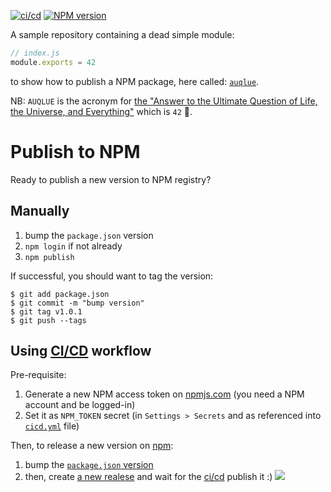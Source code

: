 [![ci/cd](https://github.com/abernier/auqlue/workflows/ci/cd/badge.svg)](https://github.com/abernier/auqlue/actions?query=workflow%3Aci%2Fcd)
[![NPM version](https://img.shields.io/npm/v/auqlue.svg?style=flat)](https://www.npmjs.com/package/auqlue)

A sample repository containing a dead simple module:
```js
// index.js
module.exports = 42
```
to show how to publish a NPM package, here called: [`auqlue`](https://www.npmjs.com/package/auqlue).

NB: `AUQLUE` is the acronym for [the "Answer to the Ultimate Question of Life, the Universe, and Everything"](https://en.m.wikipedia.org/wiki/Phrases_from_The_Hitchhiker%27s_Guide_to_the_Galaxy) which is `42` 🙂.

# Publish to NPM

Ready to publish a new version to NPM registry?

## Manually

1. bump the `package.json` version
2. `npm login` if not already
3. `npm publish`

If successful, you should want to tag the version:
```shell
$ git add package.json
$ git commit -m "bump version"
$ git tag v1.0.1
$ git push --tags
```

## Using [CI/CD](https://github.com/abernier/auqlue/actions?query=workflow%3Aci%2Fcd) workflow

Pre-requisite:
1. Generate a new NPM access token on [npmjs.com](https://www.npmjs.com/) (you need a NPM account and be logged-in)
2. Set it as `NPM_TOKEN` secret (in `Settings > Secrets` and as referenced into [`cicd.yml`](https://github.com/abernier/auqlue/blob/master/.github/workflows/cicd.yml#L37) file)

Then, to release a new version on [npm](https://www.npmjs.com/package/auqlue):
1. bump the [`package.json` version](https://github.com/abernier/auqlue/edit/master/package.json)
2. then, create [a new realese](https://github.com/abernier/auqlue/releases/new) and wait for the [ci/cd](https://github.com/abernier/auqlue/actions?query=workflow%3Aci%2Fcd) publish it :)
   ![](https://assets.codepen.io/67030/release.png)
